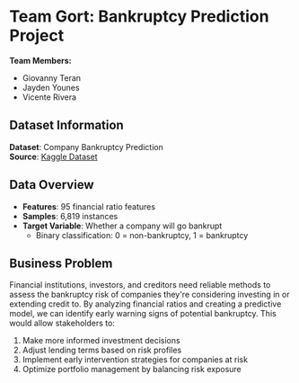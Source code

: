 # Team Gort: Bankruptcy Prediction Project

**Team Members:**
- Giovanny Teran
- Jayden Younes
- Vicente Rivera

## Dataset Information
**Dataset**: Company Bankruptcy Prediction  
**Source**: [Kaggle Dataset](https://www.kaggle.com/datasets/fedesoriano/company-bankruptcy-prediction)

## Data Overview
- **Features**: 95 financial ratio features
- **Samples**: 6,819 instances
- **Target Variable**: Whether a company will go bankrupt
  - Binary classification: 0 = non-bankruptcy, 1 = bankruptcy

## Business Problem
Financial institutions, investors, and creditors need reliable methods to assess the bankruptcy risk of companies they're considering investing in or extending credit to. By analyzing financial ratios and creating a predictive model, we can identify early warning signs of potential bankruptcy. This would allow stakeholders to:

1. Make more informed investment decisions
2. Adjust lending terms based on risk profiles
3. Implement early intervention strategies for companies at risk
4. Optimize portfolio management by balancing risk exposure